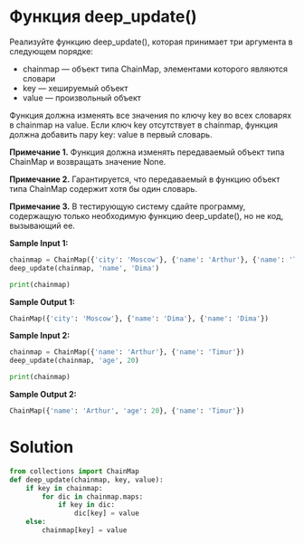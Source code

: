 # Функция deep_update()

Реализуйте функцию deep_update(), которая принимает три аргумента в следующем порядке:

* chainmap — объект типа ChainMap, элементами которого являются словари
* key — хешируемый объект
* value — произвольный объект

Функция должна изменять все значения по ключу key во всех словарях в chainmap на value. Если ключ key отсутствует в
chainmap, функция должна добавить пару key: value в первый словарь.

**Примечание 1.** Функция должна изменять передаваемый объект типа ChainMap и возвращать значение None.

**Примечание 2.** Гарантируется, что передаваемый в функцию объект типа ChainMap содержит хотя бы один словарь.

**Примечание 3.** В тестирующую систему сдайте программу, содержащую только необходимую функцию deep_update(), но не
код, вызывающий ее.

**Sample Input 1:**

```python
chainmap = ChainMap({'city': 'Moscow'}, {'name': 'Arthur'}, {'name': 'Timur'})
deep_update(chainmap, 'name', 'Dima')

print(chainmap)
```

**Sample Output 1:**

```python
ChainMap({'city': 'Moscow'}, {'name': 'Dima'}, {'name': 'Dima'})
```

**Sample Input 2:**

```python
chainmap = ChainMap({'name': 'Arthur'}, {'name': 'Timur'})
deep_update(chainmap, 'age', 20)

print(chainmap)
```

**Sample Output 2:**

```python
ChainMap({'name': 'Arthur', 'age': 20}, {'name': 'Timur'})
```

# Solution

```python
from collections import ChainMap
def deep_update(chainmap, key, value):
    if key in chainmap:
        for dic in chainmap.maps:
            if key in dic:
                dic[key] = value
    else:
        chainmap[key] = value
```